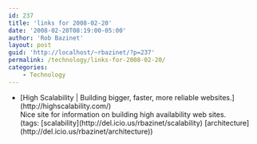 ```yaml
---
id: 237
title: 'links for 2008-02-20'
date: '2008-02-20T08:19:00-05:00'
author: 'Rob Bazinet'
layout: post
guid: 'http://localhost/~rbazinet/?p=237'
permalink: /technology/links-for-2008-02-20/
categories:
    - Technology
---
```


- <div class="delicious-link">[High Scalability | Building bigger, faster, more reliable websites.](http://highscalability.com/)</div><div class="delicious-extended">Nice site for information on building high availability web sites.</div><div class="delicious-tags">(tags: [scalability](http://del.icio.us/rbazinet/scalability) [architecture](http://del.icio.us/rbazinet/architecture))</div>
 